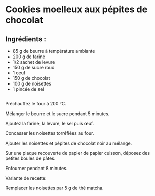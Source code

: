 # Cookies moelleux aux pépites de chocolat

## Ingrédients : 

- 85 g de beurre à température ambiante
- 200 g de farine
- 1/2 sachet de levure
- 150 g de sucre roux
- 1 oeuf
- 150 g de chocolat
- 100 g de noisettes
- 1 pincée de sel

## 

Préchauffez le four à 200 °C. 

Mélanger le beurre et le sucre pendant 5 minutes. 

Ajoutez la farine, la levure, le sel puis œuf.

Concasser les noisettes torréfiées au four.

Ajouter les noisettes et pépites de chocolat noir au mélange.

Sur une plaque recouverte de papier de papier cuisson, déposez des petites boules de pâtes.

Enfourner pendant 8 minutes.



Variante de recette: 

Remplacer les noisettes par 5 g de thé matcha.